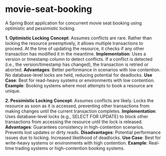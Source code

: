 # movie-seat-booking
A Spring Boot application for concurrent movie seat booking using optimistic and pessimistic locking.

**1. Optimistic Locking**
**Concept**: Assumes conflicts are rare. Rather than locking the resource preemptively, it allows multiple transactions to proceed. At the time of updating the resource, it checks if any other transaction has modified it in the meantime.
**Implementation**: Uses a version or timestamp column to detect conflicts. If a conflict is detected (i.e., the version/timestamp has changed), the transaction is retried or aborted.
**Advantages**:
Better performance in scenarios with low contention.
No database-level locks are held, reducing potential for deadlocks.
**Use Case**:
Best for read-heavy systems or environments with low contention.
**Example**: Booking systems where most attempts to book a resource are unique.

**2. Pessimistic Locking**
**Concept**: Assumes conflicts are likely. Locks the resource as soon as it is accessed, preventing other transactions from making changes until the current transaction completes.
**Implementation**: Uses database-level locks (e.g., SELECT FOR UPDATE) to block other transactions from accessing the resource until the lock is released.
**Advantages**:
Guarantees consistency in high-contention scenarios.
Prevents lost updates or dirty reads.
**Disadvantages**:
Potential performance issues due to locking.
Increased likelihood of deadlocks.
**Use Case**:
Best for write-heavy systems or environments with high contention.
**Example**: Real-time trading systems or high-contention booking systems.
